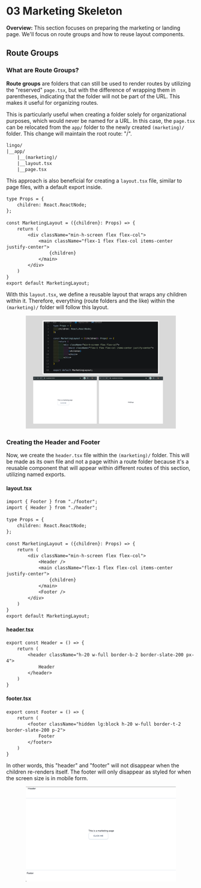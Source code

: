 # 03 Marketing Skeleton

**Overview:** This section focuses on preparing the marketing or landing page. We'll focus on route groups and how to reuse layout components.

## Route Groups

### What are Route Groups?

**Route groups** are folders that can still be used to render routes by utilizing the "reserved" `page.tsx`, but with the difference of wrapping them in parentheses, indicating that the folder will not be part of the URL. This makes it useful for organizing routes.

This is particularly useful when creating a folder solely for organizational purposes, which would never be named for a URL. In this case, the `page.tsx` can be relocated from the `app/` folder to the newly created `(marketing)/` folder. This change will maintain the root route: "/".

```
lingo/
|__app/
    |__(marketing)/
    |__layout.tsx
    |__page.tsx
```

This approach is also beneficial for creating a `layout.tsx` file, similar to page files, with a default export inside.

```tsx
type Props = {
    children: React.ReactNode;
};

const MarketingLayout = ({children}: Props) => {
    return (
        <div className="min-h-screen flex flex-col">
            <main className="flex-1 flex flex-col items-center justify-center">
                {children}
            </main>
        </div>
    )
}
export default MarketingLayout;
```

With this `layout.tsx`, we define a reusable layout that wraps any children within it. Therefore, everything (route folders and the like) within the `(marketing)/` folder will follow this layout.

<div align="center">
<img src="./imgs/03-Marketing-Skeleton-Setup.png" alt="All children components will follow this styling layout within the marketing/ directory" width="400px" height="auto">
</div>

### Creating the Header and Footer

Now, we create the `header.tsx` file within the `(marketing)/` folder. This will be made as its own file and not a page within a route folder because it's a reusable component that will appear within different routes of this section, utilizing named exports.

#### layout.tsx

```tsx
import { Footer } from "./footer";
import { Header } from "./header";

type Props = {
    children: React.ReactNode;
};

const MarketingLayout = ({children}: Props) => {
    return (
        <div className="min-h-screen flex flex-col">
            <Header />
            <main className="flex-1 flex flex-col items-center justify-center">
                {children}
            </main>
            <Footer />
        </div>
    )
}
export default MarketingLayout;
```

#### header.tsx
```tsx
export const Header = () => {
    return (
        <header className="h-20 w-full border-b-2 border-slate-200 px-4">
            Header
        </header>
    )
}
```

#### footer.tsx
```tsx
export const Footer = () => {
    return (
        <footer className="hidden lg:block h-20 w-full border-t-2 border-slate-200 p-2">
            Footer
        </footer>
    )
}
```

In other words, this "header" and "footer" will not disappear when the children re-renders itself. The footer will only disappear as styled for when the screen size is in mobile form.

<div align="center">
<img src="./imgs/03-Marketing-Skeleton-Header-Footer.png" alt="03 Checkpoint with Marketing Skeleton including Header and Footer" width="400px" height="auto">
</div>